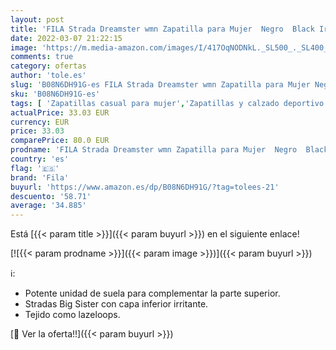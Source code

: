 ```yaml
---
layout: post
title: 'FILA Strada Dreamster wmn Zapatilla para Mujer  Negro  Black Iridescent   38 EU'
date: 2022-03-07 21:22:15
image: 'https://m.media-amazon.com/images/I/417OqNODNkL._SL500_._SL400_.jpg'
comments: true
category: ofertas
author: 'tole.es'
slug: 'B08N6DH91G-es FILA Strada Dreamster wmn Zapatilla para Mujer Negro Black...'
sku: 'B08N6DH91G-es'
tags: [ 'Zapatillas casual para mujer','Zapatillas y calzado deportivo para mujer','Zapatos','Zapatos para mujer','Zapatos y complementos','fila','zapatilla', ]
actualPrice: 33.03 EUR
currency: EUR
price: 33.03
comparePrice: 80.0 EUR
prodname: 'FILA Strada Dreamster wmn Zapatilla para Mujer  Negro  Black Iridescent   38 EU'
country: 'es'
flag: '🇪🇸'
brand: 'Fila'
buyurl: 'https://www.amazon.es/dp/B08N6DH91G/?tag=tolees-21'
descuento: '58.71'
average: '34.885'
---
```


Está [{{< param title >}}]({{< param buyurl >}}) en el siguiente enlace!

[![{{< param prodname >}}]({{< param image >}})]({{< param buyurl >}})

ℹ️:

- Potente unidad de suela para complementar la parte superior.
- Stradas Big Sister con capa inferior irritante.
- Tejido como lazeloops.

[🛒 Ver la oferta!!]({{< param buyurl >}})
